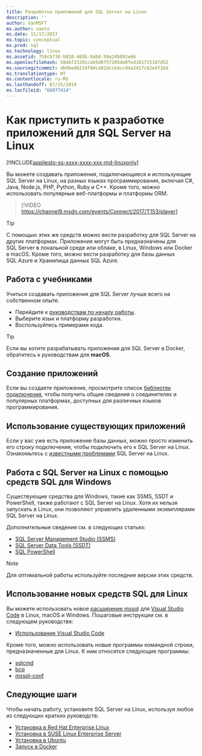 ```yaml
---
title: Разработка приложений для SQL Server на Linux
description: ''
author: VanMSFT
ms.author: vanto
ms.date: 11/17/2017
ms.topic: conceptual
ms.prod: sql
ms.technology: linux
ms.assetid: 758cb738-b018-465b-9ab0-59a24b892e66
ms.openlocfilehash: 584bf33201cab5d0f57205de0fed181725187d52
ms.sourcegitcommit: db9bed6214f9dca82dccb4ccd4a2417c62e4f1bd
ms.translationtype: HT
ms.contentlocale: ru-RU
ms.lasthandoff: 07/25/2019
ms.locfileid: "68077414"
---
```

# <a name="how-to-get-started-developing-applications-for-sql-server-on-linux"></a>Как приступить к разработке приложений для SQL Server на Linux

[!INCLUDE[appliesto-ss-xxxx-xxxx-xxx-md-linuxonly](../includes/appliesto-ss-xxxx-xxxx-xxx-md-linuxonly.md)]

Вы можете создавать приложения, подключающиеся и использующие SQL Server на Linux, на разных языках программирования, включая C#, Java, Node.js, PHP, Python, Ruby и C++. Кроме того, можно использовать популярные веб-платформы и платформы ORM.

> [!VIDEO https://channel9.msdn.com/events/Connect/2017/T153/player]

> [!TIP]
> С помощью этих же средств можно вести разработку для SQL Server на других платформах. Приложения могут быть предназначены для SQL Server в локальной среде или облаке, в Linux, Windows или Docker в macOS. Кроме того, можно вести разработку для базы данных SQL Azure и Хранилища данных SQL Azure.

## <a name="try-the-tutorials"></a>Работа с учебниками

Учиться создавать приложения для SQL Server лучше всего на собственном опыте.

- Перейдите к [руководствам по началу работы](https://aka.ms/sqldev).
- Выберите язык и платформу разработки.
- Воспользуйтесь примерами кода.

> [!TIP]
> Если вы хотите разрабатывать приложения для SQL Server в Docker, обратитесь к руководствам для **macOS**.

## <a name="create-new-applications"></a>Создание приложений

Если вы создаете приложение, просмотрите список [библиотек подключения](sql-server-linux-develop-connectivity-libraries.md), чтобы получить общие сведения о соединителях и популярных платформах, доступных для различных языков программирования.

## <a name="use-existing-applications"></a>Использование существующих приложений

Если у вас уже есть приложение базы данных, можно просто изменить его строку подключения, чтобы подключить его к SQL Server на Linux. Ознакомьтесь с [известными проблемами](sql-server-linux-release-notes.md) SQL Server на Linux.

## <a name="use-existing-sql-tools-on-windows-with-sql-server-on-linux"></a>Работа с SQL Server на Linux с помощью средств SQL для Windows

Существующие средства для Windows, такие как SSMS, SSDT и PowerShell, также работают с SQL Server на Linux. Хотя их нельзя запускать в Linux, они позволяют управлять удаленными экземплярами SQL Server на Linux. 

Дополнительные сведения см. в следующих статьях:

- [SQL Server Management Studio (SSMS)](sql-server-linux-manage-ssms.md)
- [SQL Server Data Tools (SSDT)](sql-server-linux-develop-use-ssdt.md)
- [SQL PowerShell](sql-server-linux-manage-powershell.md)

> [!Note]
> Для оптимальной работы используйте последние версии этих средств.

## <a name="use-new-sql-tools-for-linux"></a>Использование новых средств SQL для Linux

Вы можете использовать новое [расширение mssql](https://aka.ms/mssql-marketplace) для [Visual Studio Code](https://code.visualstudio.com) в Linux, macOS и Windows. Пошаговые инструкции см. в следующем руководстве:

- [Использование Visual Studio Code](sql-server-linux-develop-use-vscode.md)

Кроме того, можно использовать новые программы командной строки, предназначенные для Linux. К ним относятся следующие программы:

- [sqlcmd](../tools/sqlcmd-utility.md)
- [bcp](sql-server-linux-migrate-bcp.md)
- [mssql-conf](sql-server-linux-configure-mssql-conf.md)

## <a name="next-steps"></a>Следующие шаги

Чтобы начать работу, установите SQL Server на Linux, используя любое из следующих кратких руководств:

- [Установка в Red Hat Enterprise Linux](quickstart-install-connect-red-hat.md)
- [Установка в SUSE Linux Enterprise Server](quickstart-install-connect-suse.md)
- [Установка в Ubuntu](quickstart-install-connect-ubuntu.md)
- [Запуск в Docker](quickstart-install-connect-ubuntu.md)
